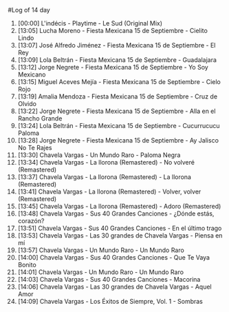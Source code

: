 #Log of 14 day

1. [00:00] L'indécis - Playtime - Le Sud (Original Mix)
1. [13:05] Lucha Moreno - Fiesta Mexicana 15 de Septiembre - Cielito Lindo
1. [13:07] José Alfredo Jiménez - Fiesta Mexicana 15 de Septiembre - El Rey
1. [13:09] Lola Beltrán - Fiesta Mexicana 15 de Septiembre - Guadalajara
1. [13:12] Jorge Negrete - Fiesta Mexicana 15 de Septiembre - Yo Soy Mexicano
1. [13:15] Miguel Aceves Mejía - Fiesta Mexicana 15 de Septiembre - Cielo Rojo
1. [13:19] Amalia Mendoza - Fiesta Mexicana 15 de Septiembre - Cruz de Olvido
1. [13:22] Jorge Negrete - Fiesta Mexicana 15 de Septiembre - Alla en el Rancho Grande
1. [13:24] Lola Beltrán - Fiesta Mexicana 15 de Septiembre - Cucurrucucu Paloma
1. [13:28] Jorge Negrete - Fiesta Mexicana 15 de Septiembre - Ay Jalisco No Te Rajes
1. [13:30] Chavela Vargas - Un Mundo Raro - Paloma Negra
1. [13:34] Chavela Vargas - La llorona (Remastered) - No volveré (Remastered)
1. [13:37] Chavela Vargas - La llorona (Remastered) - La llorona (Remastered)
1. [13:41] Chavela Vargas - La llorona (Remastered) - Volver, volver (Remastered)
1. [13:45] Chavela Vargas - La llorona (Remastered) - Adoro (Remastered)
1. [13:48] Chavela Vargas - Sus 40 Grandes Canciones - ¿Dónde estás, corazón?
1. [13:51] Chavela Vargas - Sus 40 Grandes Canciones - En el último trago
1. [13:53] Chavela Vargas - Las 30 grandes de Chavela Vargas - Piensa en mí
1. [13:57] Chavela Vargas - Un Mundo Raro - Un Mundo Raro
1. [14:00] Chavela Vargas - Sus 40 Grandes Canciones - Que Te Vaya Bonito
1. [14:01] Chavela Vargas - Un Mundo Raro - Un Mundo Raro
1. [14:03] Chavela Vargas - Sus 40 Grandes Canciones - Macorina
1. [14:06] Chavela Vargas - Las 30 grandes de Chavela Vargas - Aquel Amor
1. [14:09] Chavela Vargas - Los Éxitos de Siempre, Vol. 1 - Sombras
